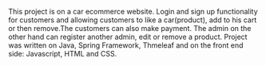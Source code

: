 This project is on a car ecommerce website. Login and sign up functionality for customers and allowing customers to like a car(product), add to his cart or then remove.The customers can also make payment.
The admin on the other hand can register another admin, edit or remove a product. 
Project was written on Java, Spring Framework, Thmeleaf and on the front end side: Javascript, HTML and CSS.
